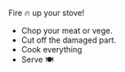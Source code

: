 
Fire 🔥 up your stove!
 - Chop your meat or vege.
 - Cut off the damaged part.
 - Cook everything 
 - Serve 🍽
<!---
Steven-Low/Steven-Low is a ✨ special ✨ repository because its `README.md` (this file) appears on your GitHub profile.
You can click the Preview link to take a look at your changes.
--->
